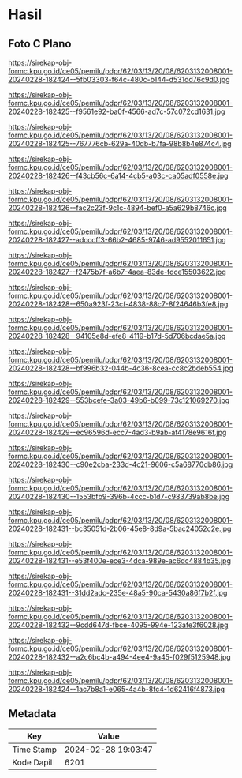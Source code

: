 # Hasil

## Foto C Plano

https://sirekap-obj-formc.kpu.go.id/ce05/pemilu/pdpr/62/03/13/20/08/6203132008001-20240228-182424--5fb03303-f64c-480c-b144-d531dd76c9d0.jpg

https://sirekap-obj-formc.kpu.go.id/ce05/pemilu/pdpr/62/03/13/20/08/6203132008001-20240228-182425--f9561e92-ba0f-4566-ad7c-57c072cd1631.jpg

https://sirekap-obj-formc.kpu.go.id/ce05/pemilu/pdpr/62/03/13/20/08/6203132008001-20240228-182425--767776cb-629a-40db-b7fa-98b8b4e874c4.jpg

https://sirekap-obj-formc.kpu.go.id/ce05/pemilu/pdpr/62/03/13/20/08/6203132008001-20240228-182426--f43cb56c-6a14-4cb5-a03c-ca05adf0558e.jpg

https://sirekap-obj-formc.kpu.go.id/ce05/pemilu/pdpr/62/03/13/20/08/6203132008001-20240228-182426--fac2c23f-9c1c-4894-bef0-a5a629b8746c.jpg

https://sirekap-obj-formc.kpu.go.id/ce05/pemilu/pdpr/62/03/13/20/08/6203132008001-20240228-182427--adcccff3-66b2-4685-9746-ad9552011651.jpg

https://sirekap-obj-formc.kpu.go.id/ce05/pemilu/pdpr/62/03/13/20/08/6203132008001-20240228-182427--f2475b7f-a6b7-4aea-83de-fdce15503622.jpg

https://sirekap-obj-formc.kpu.go.id/ce05/pemilu/pdpr/62/03/13/20/08/6203132008001-20240228-182428--650a923f-23cf-4838-88c7-8f24646b3fe8.jpg

https://sirekap-obj-formc.kpu.go.id/ce05/pemilu/pdpr/62/03/13/20/08/6203132008001-20240228-182428--94105e8d-efe8-4119-b17d-5d706bcdae5a.jpg

https://sirekap-obj-formc.kpu.go.id/ce05/pemilu/pdpr/62/03/13/20/08/6203132008001-20240228-182428--bf996b32-044b-4c36-8cea-cc8c2bdeb554.jpg

https://sirekap-obj-formc.kpu.go.id/ce05/pemilu/pdpr/62/03/13/20/08/6203132008001-20240228-182429--553bcefe-3a03-49b6-b099-73c121069270.jpg

https://sirekap-obj-formc.kpu.go.id/ce05/pemilu/pdpr/62/03/13/20/08/6203132008001-20240228-182429--ec96596d-ecc7-4ad3-b9ab-af4178e9616f.jpg

https://sirekap-obj-formc.kpu.go.id/ce05/pemilu/pdpr/62/03/13/20/08/6203132008001-20240228-182430--c90e2cba-233d-4c21-9606-c5a68770db86.jpg

https://sirekap-obj-formc.kpu.go.id/ce05/pemilu/pdpr/62/03/13/20/08/6203132008001-20240228-182430--1553bfb9-396b-4ccc-b1d7-c983739ab8be.jpg

https://sirekap-obj-formc.kpu.go.id/ce05/pemilu/pdpr/62/03/13/20/08/6203132008001-20240228-182431--bc35051d-2b06-45e8-8d9a-5bac24052c2e.jpg

https://sirekap-obj-formc.kpu.go.id/ce05/pemilu/pdpr/62/03/13/20/08/6203132008001-20240228-182431--e53f400e-ece3-4dca-989e-ac6dc4884b35.jpg

https://sirekap-obj-formc.kpu.go.id/ce05/pemilu/pdpr/62/03/13/20/08/6203132008001-20240228-182431--31dd2adc-235e-48a5-90ca-5430a86f7b2f.jpg

https://sirekap-obj-formc.kpu.go.id/ce05/pemilu/pdpr/62/03/13/20/08/6203132008001-20240228-182432--9cdd647d-fbce-4095-994e-123afe3f6028.jpg

https://sirekap-obj-formc.kpu.go.id/ce05/pemilu/pdpr/62/03/13/20/08/6203132008001-20240228-182432--a2c6bc4b-a494-4ee4-9a45-f029f5125948.jpg

https://sirekap-obj-formc.kpu.go.id/ce05/pemilu/pdpr/62/03/13/20/08/6203132008001-20240228-182424--1ac7b8a1-e065-4a4b-8fc4-1d62416f4873.jpg


## Metadata

| Key        | Value               |
| ---------- | ------------------- |
| Time Stamp | 2024-02-28 19:03:47 |
| Kode Dapil | 6201                |




